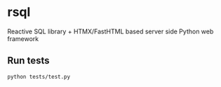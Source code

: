 # rsql
 Reactive SQL library + HTMX/FastHTML based server side Python web framework

## Run tests
```
python tests/test.py
```
